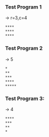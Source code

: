 ### Test Program 1 

-> r=3,c=4

    ****
    ****
    ****
### Test Program 2
-> 5

    *
    **
    ***
    ****
    *****

### Test Program 3:

-> 4

    ****
    ***
    **
    *